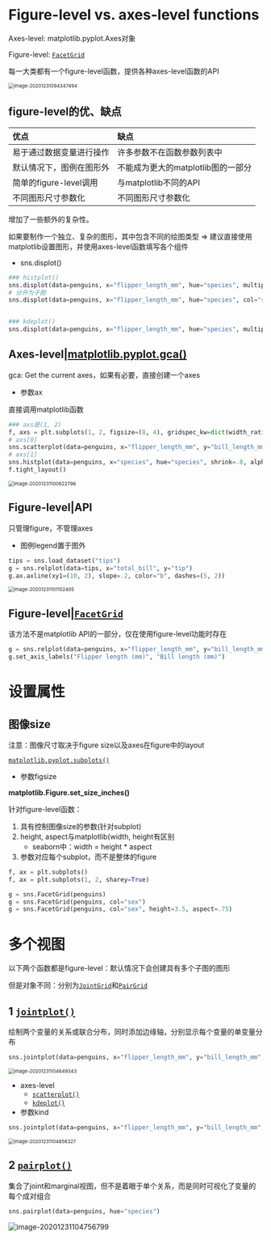 # Figure-level vs. axes-level functions

Axes-level: matplotlib.pyplot.Axes对象

Figure-level: [`FacetGrid`](https://seaborn.pydata.org/generated/seaborn.FacetGrid.html#seaborn.FacetGrid)

每一大类都有一个figure-level函数，提供各种axes-level函数的API

<img src="https://cdn.jsdelivr.net/gh/DaiDuncan/PicUploader/img/20201231094347.png" alt="image-20201231094347494" style="zoom:67%;" />

## figure-level的优、缺点

| 优点                     | 缺点                               |
| :----------------------- | :--------------------------------- |
| 易于通过数据变量进行操作 | 许多参数不在函数参数列表中         |
| 默认情况下，图例在图形外 | 不能成为更大的matplotlib图的一部分 |
| 简单的figure-level调用   | 与matplotlib不同的API              |
| 不同图形尺寸参数化       | 不同图形尺寸参数化                 |

增加了一些额外的复杂性。

如果要制作一个独立、复杂的图形，其中包含不同的绘图类型 => 建议直接使用matplotlib设置图形，并使用axes-level函数填写各个组件



- sns.displot()

```python
### histplot()
sns.displot(data=penguins, x="flipper_length_mm", hue="species", multiple="stack")
# 分开为子图
sns.displot(data=penguins, x="flipper_length_mm", hue="species", col="species")


### kdeplot()
sns.displot(data=penguins, x="flipper_length_mm", hue="species", multiple="stack", kind="kde")
```



## Axes-level|[matplotlib.pyplot.gca()](https://matplotlib.org/api/_as_gen/matplotlib.pyplot.gca.html#matplotlib.pyplot.gca)

gca: Get the current axes，如果有必要，直接创建一个axes

- 参数ax

直接调用matplotlib函数

```python
### axs是(1, 2)
f, axs = plt.subplots(1, 2, figsize=(8, 4), gridspec_kw=dict(width_ratios=[4, 3]))
# axs[0]
sns.scatterplot(data=penguins, x="flipper_length_mm", y="bill_length_mm", hue="species", ax=axs[0])
# axs[1]
sns.histplot(data=penguins, x="species", hue="species", shrink=.8, alpha=.8, legend=False, ax=axs[1])
f.tight_layout()
```

<img src="https://cdn.jsdelivr.net/gh/DaiDuncan/PicUploader/img/20201231100623.png" alt="image-20201231100622796" style="zoom:67%;" />





## Figure-level|API

只管理figure，不管理axes

- 图例legend置于图外

```python
tips = sns.load_dataset("tips")
g = sns.relplot(data=tips, x="total_bill", y="tip")
g.ax.axline(xy1=(10, 2), slope=.2, color="b", dashes=(5, 2))
```

<img src="https://cdn.jsdelivr.net/gh/DaiDuncan/PicUploader/img/20201231101152.png" alt="image-20201231101152405" style="zoom:67%;" />



## Figure-level|[`FacetGrid`](https://seaborn.pydata.org/generated/seaborn.FacetGrid.html#seaborn.FacetGrid)

该方法不是matplotlib API的一部分，仅在使用figure-level功能时存在

```python
g = sns.relplot(data=penguins, x="flipper_length_mm", y="bill_length_mm", col="sex")
g.set_axis_labels("Flipper length (mm)", "Bill length (mm)")
```





# 设置属性

## 图像size

注意：图像尺寸取决于figure size以及axes在figure中的layout

[`matplotlib.pyplot.subplots()`](https://matplotlib.org/api/_as_gen/matplotlib.pyplot.subplots.html#matplotlib.pyplot.subplots)

- 参数figsize

**matplotlib.Figure.set_size_inches()**



针对figure-level函数：

1. 具有控制图像size的参数(针对subplot)
2. height, aspect与matplotlib(width, height有区别
   - seaborn中：width = height * aspect
3. 参数对应每个subplot，而不是整体的figure

```python
f, ax = plt.subplots()
f, ax = plt.subplots(1, 2, sharey=True)

g = sns.FacetGrid(penguins)
g = sns.FacetGrid(penguins, col="sex")
g = sns.FacetGrid(penguins, col="sex", height=3.5, aspect=.75)
```



# 多个视图

以下两个函数都是figure-level：默认情况下会创建具有多个子图的图形

但是对象不同：分别为[`JointGrid`](https://seaborn.pydata.org/generated/seaborn.JointGrid.html#seaborn.JointGrid)和[`PairGrid`](https://seaborn.pydata.org/generated/seaborn.PairGrid.html#seaborn.PairGrid)

## 1 [`jointplot()`](https://seaborn.pydata.org/generated/seaborn.jointplot.html#seaborn.jointplot)

绘制两个变量的关系或联合分布，同时添加边缘轴，分别显示每个变量的单变量分布

```python
sns.jointplot(data=penguins, x="flipper_length_mm", y="bill_length_mm", hue="species")
```

<img src="https://cdn.jsdelivr.net/gh/DaiDuncan/PicUploader/img/20201231104649.png" alt="image-20201231104649343" style="zoom:67%;" />

- axes-level
  - [`scatterplot()`](https://seaborn.pydata.org/generated/seaborn.scatterplot.html#seaborn.scatterplot)
  - [`kdeplot()`](https://seaborn.pydata.org/generated/seaborn.kdeplot.html#seaborn.kdeplot)
- 参数kind

```python
sns.jointplot(data=penguins, x="flipper_length_mm", y="bill_length_mm", hue="species", kind="hist")
```

<img src="https://cdn.jsdelivr.net/gh/DaiDuncan/PicUploader/img/20201231104856.png" alt="image-20201231104856327" style="zoom:67%;" />

## 2 [`pairplot()`](https://seaborn.pydata.org/generated/seaborn.pairplot.html#seaborn.pairplot)

集合了joint和marginal视图，但不是着眼于单个关系，而是同时可视化了变量的每个成对组合

```python
sns.pairplot(data=penguins, hue="species")
```

![image-20201231104756799](https://cdn.jsdelivr.net/gh/DaiDuncan/PicUploader/img/20201231104757.png)